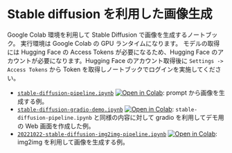 # Stable diffusion を利用した画像生成

Google Colab 環境を利用して Stable Diffusion で画像を生成するノートブック。
実行環境は Google Colab の GPU ランタイムになります。
モデルの取得には Hugging Face の Access Tokens が必要になるため、Hugging Face のアカウントが必要になります。Hugging Face のアカウント取得後に `Settings -> Access Tokens` から Token を取得しノートブックでログインを実施してください。

- [`stable-diffusion-pipeline.ipynb`](stable-diffusion-pipeline.ipynb) [![Open in Colab][img00]](http://colab.research.google.com/github/iimuz/til/src/til-20220924/stable-diffusion-pipeline.ipynb): prompt から画像を生成する例。
- [`stable-diffusion-gradio-demo.ipynb`](stable-diffusion-gradio-demo.ipynb) [![Open in Colab][img00]](http://colab.research.google.com/github/iimuz/til/src/til-20220924/stable-diffusion-gradio-demo.ipynb): `stable-diffusion-pipeline.ipynb` と同様の内容に対して gradio を利用してデモ用の Web 画面を作成した例。
- [`20221022-stable-diffusion-img2img-pipeline.ipynb`](20221022-stable-diffusion-img2img-pipeline.ipynb) [![Open in Colab][img00]](http://colab.research.google.com/github/iimuz/til/src/til-20220924/20221022-stable-diffusion-img2img-pipeline.ipynb): img2img を利用して画像を生成する例。

[img00]: https://colab.research.google.com/assets/colab-badge.svg
